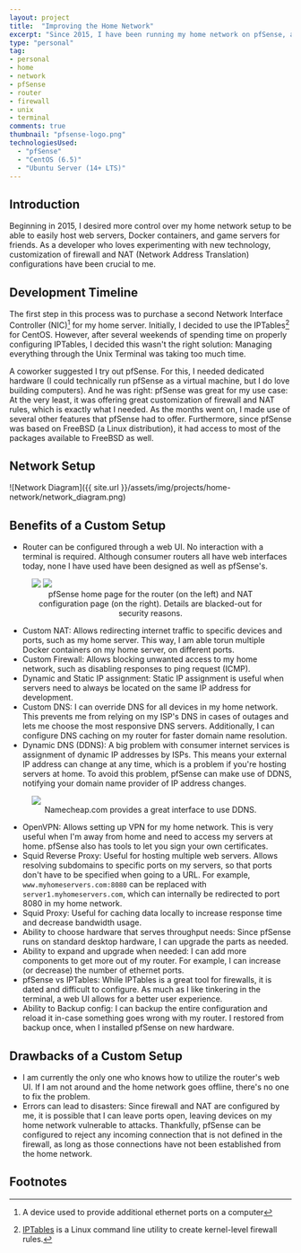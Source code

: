 ```yaml
---
layout: project
title:  "Improving the Home Network"
excerpt: "Since 2015, I have been running my home network on pfSense, an open source router and firewall distribution, due to my frustration with the lack of customization of traditionally \"store bought\" routers. This ongoing process has given me the ability to easily fix home network issues without the help of a third-party, block unwanted requests being made to my home network, and allowed me to host various applications on my home server."
type: "personal"
tag:
- personal
- home
- network
- pfSense
- router
- firewall
- unix
- terminal
comments: true
thumbnail: "pfsense-logo.png"
technologiesUsed:
  - "pfSense"
  - "CentOS (6.5)"
  - "Ubuntu Server (14+ LTS)"
---
```

## Introduction
Beginning in 2015, I desired more control over my home network setup to be able to easily host web servers, Docker containers, and game servers for friends. As a developer who loves experimenting with new technology, customization of firewall and NAT (Network Address Translation) configurations have been crucial to me.

## Development Timeline
The first step in this process was to purchase a second Network Interface Controller (NIC)[^1] for my home server. Initially, I decided to use the IPTables[^2] for CentOS. However, after several weekends of spending time on properly configuring IPTables, I decided this wasn't the right solution: Managing everything through the Unix Terminal was taking too much time.

A coworker suggested I try out pfSense. For this, I needed dedicated hardware (I could technically run pfSense as a virtual machine, but I do love building computers). And he was right: pfSense was great for my use case: At the very least, it was offering great customization of firewall and NAT rules, which is exactly what I needed. As the months went on, I made use of several other features that pfSense had to offer. Furthermore, since pfSense was based on FreeBSD (a Linux distribution), it had access to most of the packages available to FreeBSD as well.

## Network Setup
![Network Diagram]({{ site.url }}/assets/img/projects/home-network/network_diagram.png)

## Benefits of a Custom Setup
* Router can be configured through a web UI. No interaction with a terminal is required. Although consumer routers all have web interfaces today, none I have used have been designed as well as pfSense's.

<figure class="half">
  <a href="{{ site.url }}/assets/img/projects/home-network/pfsense-main.png"><img src="{{ site.url }}/assets/img/projects/home-network/pfsense-main.png"></a>
  <a href="{{ site.url }}/assets/img/projects/home-network/pfsense-nat.png"><img src="{{ site.url }}/assets/img/projects/home-network/pfsense-nat.png"></a>
  <center><figcaption>pfSense home page for the router (on the left) and NAT configuration page (on the right). Details are blacked-out for security reasons.</figcaption></center>
</figure>

* Custom NAT: Allows redirecting internet traffic to specific devices and ports, such as my home server. This way, I am able torun multiple Docker containers on my home server, on different ports.
* Custom Firewall: Allows blocking unwanted access to my home network, such as disabling responses to ping request (ICMP).
* Dynamic and Static IP assignment: Static IP assignment is useful when servers need to always be located on the same IP address for development.
* Custom DNS: I can override DNS for all devices in my home network. This prevents me from relying on my ISP's DNS in cases of outages and lets me choose the most responsive DNS servers. Additionally, I can configure DNS caching on my router for faster domain name resolution.
* Dynamic DNS (DDNS): A big problem with consumer internet services is assignment of dynamic IP addresses by ISPs. This means your external IP address can change at any time, which is a problem if
you're hosting servers at home. To avoid this problem, pfSense can make use of DDNS, notifying your domain name provider of IP address changes.

<figure>
  <a href="{{ site.url }}/assets/img/projects/home-network/namecheap-ddns.png"><img src="{{ site.url }}/assets/img/projects/home-network/namecheap-ddns.png"></a>
  <center><figcaption>Namecheap.com provides a great interface to use DDNS.</figcaption></center>
</figure>

* OpenVPN: Allows setting up VPN for my home network. This is very useful when I'm away from home and need to access my servers at home. pfSense also has tools to let you sign your own certificates.
* Squid Reverse Proxy: Useful for hosting multiple web servers. Allows resolving subdomains to specific ports on my servers, so that ports don't have to be specified when going to a URL. For example, `www.myhomeservers.com:8080` can be replaced with `server1.myhomeservers.com`, which can internally be redirected to port 8080 in my home network.
* Squid Proxy: Useful for caching data locally to increase response time and decrease bandwidth usage.
* Ability to choose hardware that serves throughput needs: Since pfSense runs on standard desktop hardware, I can upgrade the parts as needed.
* Ability to expand and upgrade when needed: I can add more components to get more out of my router. For example, I can increase (or decrease) the number of ethernet ports.
* pfSense vs IPTables: While IPTables is a great tool for firewalls, it is dated and difficult to configure. As much as I like tinkering in the terminal, a web UI allows for a better user experience.
* Ability to Backup config: I can backup the entire configuration and reload it in-case something goes wrong with my router. I restored from backup once, when I installed pfSense on new hardware.

## Drawbacks of a Custom Setup
* I am currently the only one who knows how to utilize the router's web UI. If I am not around and the home network goes offline, there's no one to fix the problem.
* Errors can lead to disasters: Since firewall and NAT are configured by me, it is possible that I can leave ports open, leaving devices on my home network vulnerable to attacks. Thankfully, pfSense can be configured to reject any incoming connection that is not defined in the firewall, as long as those connections have not been established from the home network.

## Footnotes
[^1]: A device used to provide additional ethernet ports on a computer
[^2]: [IPTables](https://wiki.centos.org/HowTos/Network/IPTables) is a Linux command line utility to create kernel-level firewall rules.

